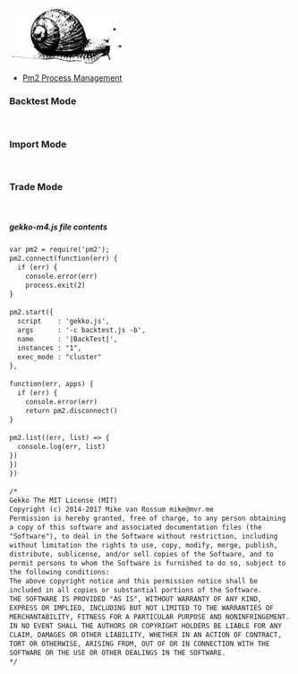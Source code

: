 <img src="https://github.com/universalbit-dev/gekko-m4/blob/master/images/snail.png" width="200" />

* [Pm2 Process Management](https://pm2.io/docs/runtime/guide/process-management/)

### Backtest Mode 
<img src="" width="auto" />

### Import Mode
<img src="" width="auto" />

### Trade Mode 
<img src="" width="auto" />







##### gekko-m4.js file contents
```
var pm2 = require('pm2');
pm2.connect(function(err) {
  if (err) {
    console.error(err)
    process.exit(2)
}

pm2.start({
  script    : 'gekko.js',
  args      : '-c backtest.js -b',
  name      : '|BackTest|',
  instances : "1",
  exec_mode : "cluster"
},

function(err, apps) {
  if (err) {
    console.error(err)
    return pm2.disconnect()
}

pm2.list((err, list) => {
  console.log(err, list)
})
})
})

/*
Gekko The MIT License (MIT)
Copyright (c) 2014-2017 Mike van Rossum mike@mvr.me
Permission is hereby granted, free of charge, to any person obtaining a copy of this software and associated documentation files (the "Software"), to deal in the Software without restriction, including without limitation the rights to use, copy, modify, merge, publish, distribute, sublicense, and/or sell copies of the Software, and to permit persons to whom the Software is furnished to do so, subject to the following conditions:
The above copyright notice and this permission notice shall be included in all copies or substantial portions of the Software.
THE SOFTWARE IS PROVIDED "AS IS", WITHOUT WARRANTY OF ANY KIND, EXPRESS OR IMPLIED, INCLUDING BUT NOT LIMITED TO THE WARRANTIES OF MERCHANTABILITY, FITNESS FOR A PARTICULAR PURPOSE AND NONINFRINGEMENT. IN NO EVENT SHALL THE AUTHORS OR COPYRIGHT HOLDERS BE LIABLE FOR ANY CLAIM, DAMAGES OR OTHER LIABILITY, WHETHER IN AN ACTION OF CONTRACT, TORT OR OTHERWISE, ARISING FROM, OUT OF OR IN CONNECTION WITH THE SOFTWARE OR THE USE OR OTHER DEALINGS IN THE SOFTWARE.
*/

```

